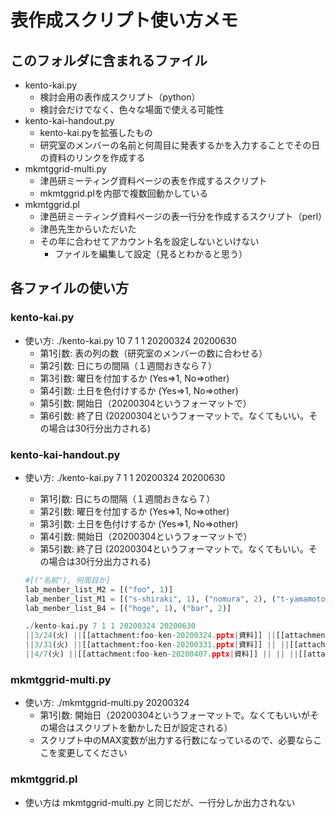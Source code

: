# 表作成スクリプト使い方メモ
## このフォルダに含まれるファイル
- kento-kai.py
	- 検討会用の表作成スクリプト（python）
	- 検討会だけでなく、色々な場面で使える可能性
- kento-kai-handout.py
	- kento-kai.pyを拡張したもの
	- 研究室のメンバーの名前と何周目に発表するかを入力することでその日の資料のリンクを作成する
- mkmtggrid-multi.py
	- 津邑研ミーティング資料ページの表を作成するスクリプト
	- mkmtggrid.plを内部で複数回動かしている
- mkmtggrid.pl
	- 津邑研ミーティング資料ページの表一行分を作成するスクリプト（perl）
	- 津邑先生からいただいた
	- その年に合わせてアカウント名を設定しないといけない
		- ファイルを編集して設定（見るとわかると思う） 

## 各ファイルの使い方
### kento-kai.py
- 使い方: ./kento-kai.py 10 7 1 1 20200324 20200630
	- 第1引数: 表の列の数（研究室のメンバーの数に合わせる）
	- 第2引数: 日にちの間隔（１週間おきなら７）
	- 第3引数: 曜日を付加するか (Yes=>1, No=>other)
	- 第4引数: 土日を色付けするか  (Yes=>1, No=>other)
	- 第5引数: 開始日（20200304というフォーマットで）
	- 第6引数: 終了日 (20200304というフォーマットで。なくてもいい。その場合は30行分出力される)

### kento-kai-handout.py
- 使い方: ./kento-kai.py 7 1 1 20200324 20200630
	- 第1引数: 日にちの間隔（１週間おきなら７）
	- 第2引数: 曜日を付加するか (Yes=>1, No=>other)
	- 第3引数: 土日を色付けするか  (Yes=>1, No=>other)
	- 第4引数: 開始日（20200304というフォーマットで）
	- 第5引数: 終了日 (20200304というフォーマットで。なくてもいい。その場合は30行分出力される)

	```python
	#[("名前"), 何周目か]
	lab_menber_list_M2 = [("foo", 1)]
	lab_menber_list_M1 = [("s-shiraki", 1), ("nomura", 2), ("t-yamamoto", 3),("y-watanabe", 3), ("nihonmatu", 1), ("miwagawa", 2)]
	lab_menber_list_B4 = [("hoge", 1), ("bar", 2)]

	./kento-kai.py 7 1 1 20200324 20200630
	||3/24(火) ||[[attachment:foo-ken-20200324.pptx|資料]] ||[[attachment:s-shiraki-ken-20200324.pptx|資料]] || || || ||[[attachment:nihonmatu-ken-20200324.pptx|資料]] || ||[[attachment:hoge-ken-20200324.pptx|資料]] || ||
	||3/31(火) ||[[attachment:foo-ken-20200331.pptx|資料]] || ||[[attachment:nomura-ken-20200331.pptx|資料]] || || || ||[[attachment:miwagawa-ken-20200331.pptx|資料]] || ||[[attachment:bar-ken-20200331.pptx|資料]] ||
	||4/7(火) ||[[attachment:foo-ken-20200407.pptx|資料]] || || ||[[attachment:t-yamamoto-ken-20200407.pptx|資料]] ||[[attachment:y-watanabe-ken-20200407.pptx|資料]] || || ||[[attachment:hoge-ken-20200407.pptx|資料]] || ||
	```

### mkmtggrid-multi.py
- 使い方: ./mkmtggrid-multi.py 20200324
	- 第1引数: 開始日（20200304というフォーマットで。なくてもいいがその場合はスクリプトを動かした日が設定される）
	- スクリプト中のMAX変数が出力する行数になっているので、必要ならここを変更してください

### mkmtggrid.pl
-  使い方は mkmtggrid-multi.py と同じだが、一行分しか出力されない

